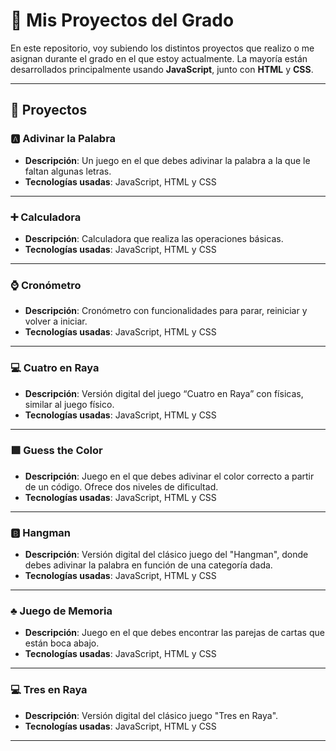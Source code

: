 # 📂 Mis Proyectos del Grado

En este repositorio, voy subiendo los distintos proyectos que realizo o me asignan durante el grado en el que estoy actualmente. La mayoría están desarrollados principalmente usando **JavaScript**, junto con **HTML** y **CSS**.

---

## 🌟 Proyectos

### 🅰️ Adivinar la Palabra
- **Descripción**: Un juego en el que debes adivinar la palabra a la que le faltan algunas letras.
- **Tecnologías usadas**: JavaScript, HTML y CSS

---

### ➕ Calculadora
- **Descripción**: Calculadora que realiza las operaciones básicas.
- **Tecnologías usadas**: JavaScript, HTML y CSS

---

### ⌚ Cronómetro
- **Descripción**: Cronómetro con funcionalidades para parar, reiniciar y volver a iniciar.
- **Tecnologías usadas**: JavaScript, HTML y CSS

---

### 💻 Cuatro en Raya
- **Descripción**: Versión digital del juego “Cuatro en Raya” con físicas, similar al juego físico.
- **Tecnologías usadas**: JavaScript, HTML y CSS

---

### 🟩 Guess the Color
- **Descripción**: Juego en el que debes adivinar el color correcto a partir de un código. Ofrece dos niveles de dificultad.
- **Tecnologías usadas**: JavaScript, HTML y CSS

---

### 🅱️ Hangman
- **Descripción**: Versión digital del clásico juego del "Hangman", donde debes adivinar la palabra en función de una categoría dada.
- **Tecnologías usadas**: JavaScript, HTML y CSS

---

### ♣️ Juego de Memoria
- **Descripción**: Juego en el que debes encontrar las parejas de cartas que están boca abajo.
- **Tecnologías usadas**: JavaScript, HTML y CSS

---

### 💻 Tres en Raya
- **Descripción**: Versión digital del clásico juego "Tres en Raya".
- **Tecnologías usadas**: JavaScript, HTML y CSS

---
